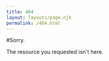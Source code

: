 ```yaml
---
title: 404
layout: layouts/page.njk
permalink: /404.html
---
```


#Sorry.

The resource you requested isn't here.
